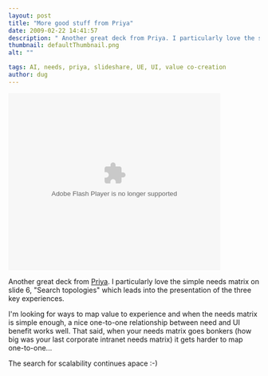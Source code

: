 ```yaml
---
layout: post
title: "More good stuff from Priya"
date: 2009-02-22 14:41:57
description: " Another great deck from Priya. I particularly love the simple needs matrix on slide 6, &#8220;Search topologies&#8221; which leads into the presentation of the three key experiences. I&#8217;m looking for ways to map value to experience and when the&#8230;"
thumbnail: defaultThumbnail.png
alt: ""

tags: AI, needs, priya, slideshare, UE, UI, value co-creation
author: dug
---
```


<div style='width:425px;text-align:left'><object style='margin:0px' width='425' height='355'><param name='movie' value='http://static.slideshare.net/swf/ssplayer2.swf?doc=bbcfuturesearchworkshop-1233945955332826-1&amp;stripped_title=bbc-future-search-zeitgeist' /><param name='allowFullScreen' value='true'/><param name='allowScriptAccess' value='always'/><embed src='http://static.slideshare.net/swf/ssplayer2.swf?doc=bbcfuturesearchworkshop-1233945955332826-1&amp;stripped_title=bbc-future-search-zeitgeist' type='application/x-shockwave-flash' allowscriptaccess='always' allowfullscreen='true' width='425' height='355'></embed></object></div>

<p>Another great deck from <a href="http://www.priyascape.com/">Priya</a>. I particularly love the simple needs matrix on slide 6, "Search topologies" which leads into the presentation of the three key experiences. </p>

<p>I'm looking for ways to map value to experience and when the needs matrix is simple enough, a nice one-to-one relationship between need and UI benefit works well. That said, when your needs matrix goes bonkers (how big was your last corporate intranet needs matrix) it gets harder to map one-to-one...</p>

<p>The search for scalability continues apace :-)</p>
